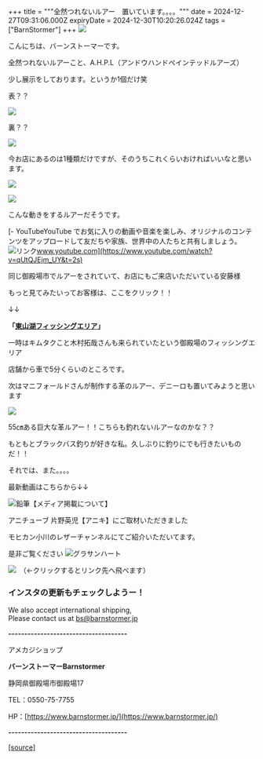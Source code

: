 +++
title = """全然つれないルアー　置いています。。。。"""
date = 2024-12-27T09:31:06.000Z
expiryDate = 2024-12-30T10:20:26.024Z
tags = ["BarnStormer"]
+++
[![](https://stat.ameba.jp/user_images/20231023/16/barnstormer-go/b2/03/p/o0420015015354743273.png)](https://ameblo.jp/barnstormer-go/entry-12825670498.html)

こんにちは、バーンストーマーです。

全然つれないルアーこと、A.H.P.L（アンドウハンドペインテッドルアーズ）

少し展示をしております。というか1個だけ笑

表？？

[![](https://stat.ameba.jp/user_images/20241227/17/barnstormer-go/d7/83/j/o0466070015526366920.jpg)](https://stat.ameba.jp/user_images/20241227/17/barnstormer-go/d7/83/j/o0466070015526366920.jpg)

裏？？

[![](https://stat.ameba.jp/user_images/20241227/17/barnstormer-go/70/aa/j/o0466070015526366923.jpg)](https://stat.ameba.jp/user_images/20241227/17/barnstormer-go/70/aa/j/o0466070015526366923.jpg)

今お店にあるのは1種類だけですが、そのうちこれくらいおければいいなと思います。

[![](https://stat.ameba.jp/user_images/20241227/17/barnstormer-go/dd/07/j/o1310087415526367105.jpg)](https://stat.ameba.jp/user_images/20241227/17/barnstormer-go/dd/07/j/o1310087415526367105.jpg)

[![](https://stat.ameba.jp/user_images/20241227/17/barnstormer-go/a3/fa/j/o1310087415526367114.jpg)](https://stat.ameba.jp/user_images/20241227/17/barnstormer-go/a3/fa/j/o1310087415526367114.jpg)

こんな動きをするルアーだそうです。

[\- YouTubeYouTube でお気に入りの動画や音楽を楽しみ、オリジナルのコンテンツをアップロードして友だちや家族、世界中の人たちと共有しましょう。![リンク](https://c.stat100.ameba.jp/ameblo/symbols/v3.20.0/svg/gray/editor_link.svg)www.youtube.com](https://www.youtube.com/watch?v=qUtQJEjm_UY&t=2s)

同じ御殿場市でルアーをされていて、お店にもご来店いただいている安藤様

もっと見てみたいってお客様は、ここをクリック！！

↓↓　

**「[東山湖フィッシングエリア](http://www.higashiyamako.com/)」**

一時はキムタクこと木村拓哉さんも来られていたという御殿場のフィッシングエリア

店舗から車で5分くらいのところです。

次はマニフォールドさんが制作する革のルアー、デニーロも置いてみようと思います

[![](https://stat.ameba.jp/user_images/20241227/17/barnstormer-go/7a/46/p/o1024076815526370665.png)](https://stat.ameba.jp/user_images/20241227/17/barnstormer-go/7a/46/p/o1024076815526370665.png)

55㎝ある巨大な革ルアー！！こちらも釣れないルアーなのかな？？

もともとブラックバス釣りが好きな私。久しぶりに釣りにでも行きたいものだ！！

それでは、また。。。。

最新動画はこちらから↓↓

![鉛筆](https://stat100.ameba.jp/blog/ucs/img/char/char3/519.png)【メディア掲載について】

アニチューブ 片野英児【アニキ】にご取材いただきました

モヒカン小川のレザーチャンネルにてご紹介いただいてます。

是非ご覧ください ![グラサンハート](https://stat100.ameba.jp/blog/ucs/img/char/char3/148.png)

[![](https://stat.ameba.jp/user_images/20230412/16/barnstormer-go/6a/23/p/o0108010815269242493.png)](https://www.instagram.com/barnstormer_daily/)　（←クリックするとリンク先へ飛べます）

### インスタの更新もチェックしようー！

We also accept international shipping,  
Please contact us at bs@barnstormer.jp

**\-------------------------------------**

アメカジショップ

**バーンストーマーBarnstormer**

静岡県御殿場市御殿場17

TEL：0550-75-7755

HP：[https://www.barnstormer.jp/](https://www.barnstormer.jp/)

**\-------------------------------------**

[[source]](https://ameblo.jp/barnstormer-go/entry-12880192788.html)
